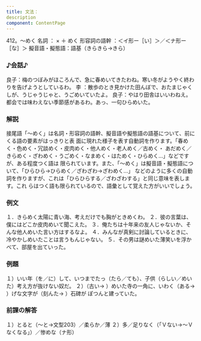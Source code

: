 ```yaml
---
title: 文法：
description
component: ContentPage
---
```



412。～めく
名詞 ： × ＋ めく
形容詞の語幹 ：＜イ形ー［い］＞／＜ナ形ー ［な］＞
擬音語・擬態語：語基（きらきら→きら）
### ♪会話♪
良子：梅のつぼみがほころんで、急に春めいてきたわね。寒い冬がようやく終わりを告げようとしているわ。 李 ：散歩のとき見かけた田んぼで、おたまじゃくしが、うじゃうじゃと、うごめいていたよ。 良子：やはり田舎はいいわねえ。都会では味わえない季節感があるわ。あっ、一句ひらめいた。
### 解説
接尾語「～めく」は名詞・形容詞の語幹、擬音語や擬態語の語基について、前にくる語の要素がはっきりと表 面に現れた様子を表す自動詞を作ります。「春めく・色めく・冗談めく・皮肉めく・他人めく・老人めく／古めく・ あだめく／きらめく・ざわめく・うごめく・なまめく・はためく・ひらめく…」などですが、ある程度つく語は 限られています。また、「～めく」は擬音語・擬態語について、「ひらひら→ひらめく／ざわざわ→ざわめく…」
などのように多くの自動詞を作りますが、これは「ひらひらする／ざわざわする」と同じ意味を表します。これ らはつく語も限られているので、語彙として覚えた方がいいでしょう。
### 例文
１．きらめく太陽に青い海、考えだけでも胸がときめくわ。
２．彼の言葉は、僕にはどこか皮肉めいて聞こえた。
３．俺たちは十年来の友人じゃないか、そんな他人めいた言い方はするなよ。
４．みんなが真剣に討論しているときに、冷やかしめいたことは言うもんじゃない。
５．その男は謎めいた薄笑いを浮かべて、部屋を出ていった。
### 例題
１）いい年（を／に）して、いつまでたっ（たら／ても）、子供（らしい／めいた）考え方が抜けない奴だ。
２）（古い→ ）めいた寺の一角に、いわく（ある→ ）げな文字が（刻んた→ ）石碑が ぽつんと建っていた。
### 前課の解答
１）とると（～と→文型203）／柔らか／薄
２）多／足りなく（「Ｖない→～Ｖなくなる」）／惨めな（ナ形）
